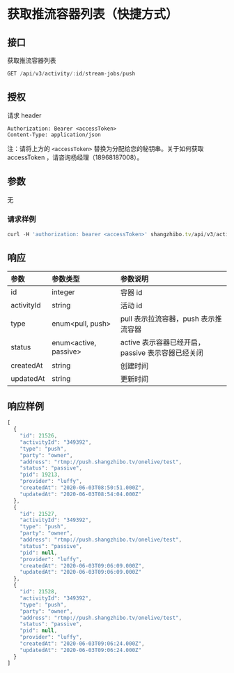 # 获取推流容器列表（快捷方式）

## 接口

获取推流容器列表

```javascript
GET /api/v3/activity/:id/stream-jobs/push
```

## 授权

请求 header

```http
Authorization: Bearer <accessToken>
Content-Type: application/json
```

注：请将上方的 `<accessToken>` 替换为分配给您的秘钥串。关于如何获取 accessToken ，请咨询杨经理（18968187008）。

## 参数

无

### 请求样例

```javascript
curl -H 'authorization: bearer <accessToken>' shangzhibo.tv/api/v3/activity/8930091/stream-jobs/push
```

## 响应

| 参数 | 参数类型 | 参数说明 |
| :--- | :--- | :--- |
| id | integer | 容器 id |
| activityId | string | 活动 id |
| type | enum&lt;pull, push&gt; | pull 表示拉流容器，push 表示推流容器 |
| status | enum&lt;active, passive&gt; | active 表示容器已经开启，passive 表示容器已经关闭 |
| createdAt | string | 创建时间 |
| updatedAt | string | 更新时间 |

## 响应样例

```javascript
[
  {
    "id": 21526,
    "activityId": "349392",
    "type": "push",
    "party": "owner",
    "address": "rtmp://push.shangzhibo.tv/onelive/test",
    "status": "passive",
    "pid": 19213,
    "provider": "luffy",
    "createdAt": "2020-06-03T08:50:51.000Z",
    "updatedAt": "2020-06-03T08:54:04.000Z"
  },
  {
    "id": 21527,
    "activityId": "349392",
    "type": "push",
    "party": "owner",
    "address": "rtmp://push.shangzhibo.tv/onelive/test",
    "status": "passive",
    "pid": null,
    "provider": "luffy",
    "createdAt": "2020-06-03T09:06:09.000Z",
    "updatedAt": "2020-06-03T09:06:09.000Z"
  },
  {
    "id": 21528,
    "activityId": "349392",
    "type": "push",
    "party": "owner",
    "address": "rtmp://push.shangzhibo.tv/onelive/test",
    "status": "passive",
    "pid": null,
    "provider": "luffy",
    "createdAt": "2020-06-03T09:06:24.000Z",
    "updatedAt": "2020-06-03T09:06:24.000Z"
  }
]
```

